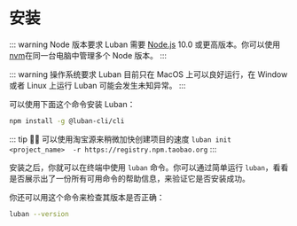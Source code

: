 # 安装

::: warning Node 版本要求
Luban 需要 [Node.js](https://nodejs.org/) 10.0 或更高版本。你可以使用
[nvm](https://github.com/creationix/nvm)在同一台电脑中管理多个 Node 版本。
:::

::: warning 操作系统要求 
Luban 目前只在 MacOS 上可以良好运行，在 Window 或者 Linux 上运行 Luban 可能会发生未知异常。
:::

可以使用下面这个命令安装 Luban：

```bash
npm install -g @luban-cli/cli
```

::: tip 🙋‍♂️
可以使用淘宝源来稍微加快创建项目的速度 `luban init <project_name>  -r https://registry.npm.taobao.org`
:::

安装之后，你就可以在终端中使用 `luban` 命令。你可以通过简单运行 `luban`，看看是否展示出了一份所有可用命令的帮助信息，来验证它是否安装成功。

你还可以用这个命令来检查其版本是否正确：

```bash
luban --version
```
